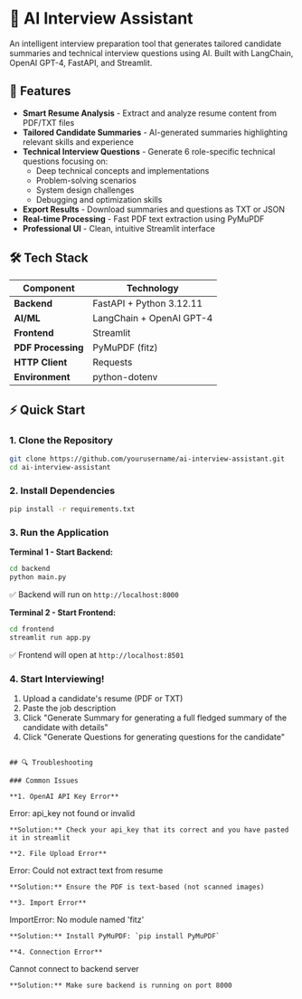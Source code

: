 # 🧠 AI Interview Assistant

An intelligent interview preparation tool that generates tailored candidate summaries and technical interview questions using AI. Built with LangChain, OpenAI GPT-4, FastAPI, and Streamlit.

## 🚀 Features

- **Smart Resume Analysis** - Extract and analyze resume content from PDF/TXT files
- **Tailored Candidate Summaries** - AI-generated summaries highlighting relevant skills and experience
- **Technical Interview Questions** - Generate 6 role-specific technical questions focusing on:
  - Deep technical concepts and implementations
  - Problem-solving scenarios
  - System design challenges
  - Debugging and optimization skills
- **Export Results** - Download summaries and questions as TXT or JSON
- **Real-time Processing** - Fast PDF text extraction using PyMuPDF
- **Professional UI** - Clean, intuitive Streamlit interface

## 🛠 Tech Stack

| Component | Technology |
|-----------|------------|
| **Backend** | FastAPI + Python 3.12.11 |
| **AI/ML** | LangChain + OpenAI GPT-4 |
| **Frontend** | Streamlit |
| **PDF Processing** | PyMuPDF (fitz) |
| **HTTP Client** | Requests |
| **Environment** | python-dotenv |

## ⚡ Quick Start

### 1. Clone the Repository
```bash
git clone https://github.com/yourusername/ai-interview-assistant.git
cd ai-interview-assistant
```

### 2. Install Dependencies
```bash
pip install -r requirements.txt
```


### 3. Run the Application

**Terminal 1 - Start Backend:**
```bash
cd backend
python main.py
```
✅ Backend will run on `http://localhost:8000`

**Terminal 2 - Start Frontend:**
```bash
cd frontend
streamlit run app.py
```
✅ Frontend will open at `http://localhost:8501`

### 4. Start Interviewing!
1. Upload a candidate's resume (PDF or TXT)
2. Paste the job description
3. Click "Generate Summary for generating a full fledged summary of the candidate with details"
4. Click "Generate Questions for generating questions for the candidate"

```

## 🔍 Troubleshooting

### Common Issues

**1. OpenAI API Key Error**
```
Error: api_key not found or invalid
```
**Solution:** Check your api_key that its correct and you have pasted it in streamlit

**2. File Upload Error**
```
Error: Could not extract text from resume
```
**Solution:** Ensure the PDF is text-based (not scanned images)

**3. Import Error**
```
ImportError: No module named 'fitz'
```
**Solution:** Install PyMuPDF: `pip install PyMuPDF`

**4. Connection Error**
```
Cannot connect to backend server
```
**Solution:** Make sure backend is running on port 8000
